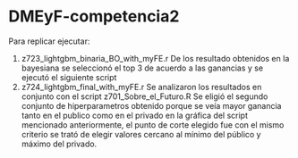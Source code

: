# DMEyF-competencia2

Para replicar ejecutar:
1. z723_lightgbm_binaria_BO_with_myFE.r
De los resultado obtenidos en la bayesiana se seleccionó el top 3 de acuerdo a las ganancias y se ejecutó el siguiente script
2. z724_lightgbm_final_with_myFE.r
Se analizaron los resultados en conjunto con el script z701_Sobre_el_Futuro.R 
Se eligió el segundo conjunto de hiperparametros obtenido porque se veía mayor ganancia tanto en el publico como en el privado en la gráfica del script mencionado anteriormente, el punto de corte elegido fue con el mismo criterio se trató de elegir valores cercano al mínimo del público y máximo del privado.

